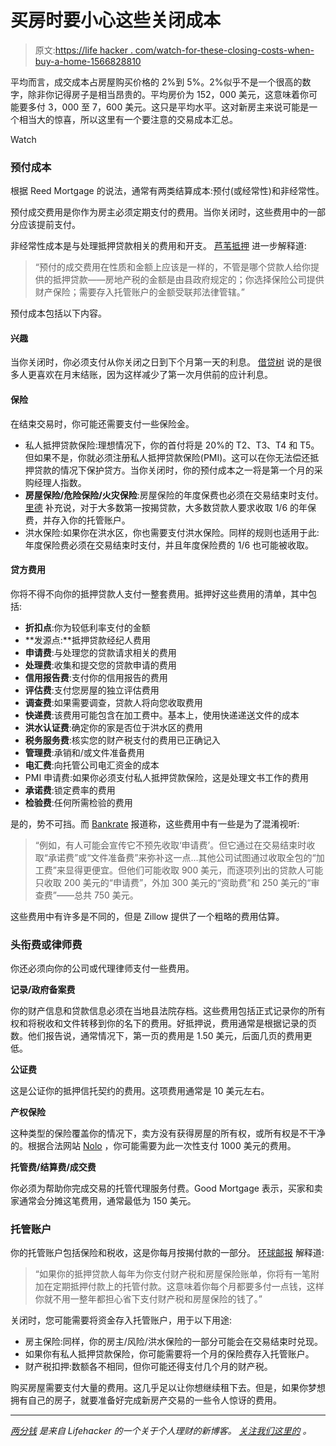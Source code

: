 # 买房时要小心这些关闭成本

> 原文:[https://life hacker . com/watch-for-these-closing-costs-when-buy-a-home-1566828810](https://lifehacker.com/watch-out-for-these-closing-costs-when-buying-a-home-1566828810)

平均而言，成交成本占房屋购买价格的 2%到 5%。2%似乎不是一个很高的数字，除非你记得房子是相当昂贵的。平均房价为 152，000 美元，这意味着你可能要多付 3，000 至 7，600 美元。这只是平均水平。这对新房主来说可能是一个相当大的惊喜，所以这里有一个要注意的交易成本汇总。

Watch

### 预付成本

根据 Reed Mortgage 的说法，通常有两类结算成本:预付(或经常性)和非经常性。

预付成交费用是你作为房主必须定期支付的费用。当你关闭时，这些费用中的一部分应该提前支付。

非经常性成本是与处理抵押贷款相关的费用和开支。 [芦苇抵押](http://www.reedmc.com/Closing%20Costs.htm) 进一步解释道:

> “预付的成交费用在性质和金额上应该是一样的，不管是哪个贷款人给你提供的抵押贷款——房地产税的金额是由县政府规定的；你选择保险公司提供财产保险；需要存入托管账户的金额受联邦法律管辖。”

预付成本包括以下内容。

#### 兴趣

当你关闭时，你必须支付从你关闭之日到下个月第一天的利息。 [借贷树](https://www.lendingtree.com/glossary/what-is-prepaid-items) 说的是很多人更喜欢在月末结账，因为这样减少了第一次月供前的应计利息。

#### 保险

在结束交易时，你可能还需要支付一些保险金。

*   私人抵押贷款保险:理想情况下，你的首付将是 20%的 T2、T3、T4 和 T5。但如果不是，你就必须注册私人抵押贷款保险(PMI)。这可以在你无法偿还抵押贷款的情况下保护贷方。当你关闭时，你的预付成本之一将是第一个月的采购经理人指数。
*   **房屋保险/危险保险/火灾保险**:房屋保险的年度保费也必须在交易结束时支付。 [里德](http://www.reedmc.com/Closing%20Costs.htm) 补充说，对于大多数第一按揭贷款，大多数贷款人要求收取 1/6 的年保费，并存入你的托管账户。
*   洪水保险:如果你在洪水区，你也需要支付洪水保险。同样的规则也适用于此:年度保险费必须在交易结束时支付，并且年度保险费的 1/6 也可能被收取。

#### 贷方费用

你将不得不向你的抵押贷款人支付一整套费用。抵押好这些费用的清单，其中包括:

*   **折扣点**:你为较低利率支付的金额
*   **发源点:**抵押贷款经纪人费用
*   **申请费**:与处理您的贷款请求相关的费用
*   **处理费**:收集和提交您的贷款申请的费用
*   **信用报告费**:支付你的信用报告的费用
*   **评估费**:支付您房屋的独立评估费用
*   **调查费**:如果需要调查，贷款人将向您收取费用
*   **快递费**:该费用可能包含在加工费中。基本上，使用快递递送文件的成本
*   **洪水认证费**:确定你的家是否位于洪水区的费用
*   **税务服务费**:核实您的财产税支付的费用已正确记入
*   **管理费**:承销和/或文件准备费用
*   **电汇费**:向托管公司电汇资金的成本
*   PMI 申请费:如果你必须支付私人抵押贷款保险，这是处理文书工作的费用
*   **承诺费**:锁定费率的费用
*   **检验费**:任何所需检验的费用

是的，势不可挡。而 [Bankrate](http://www.bankrate.com/finance/mortgages/closing-costs-are-you-paying-too-much.aspx) 报道称，这些费用中有一些是为了混淆视听:

> “例如，有人可能会宣传它不预先收取‘申请费’。但它通过在交易结束时收取“承诺费”或“文件准备费”来弥补这一点...其他公司试图通过收取全包的“加工费”来显得更便宜。但他们可能收取 900 美元，而逐项列出的贷款人可能只收取 200 美元的“申请费”，外加 300 美元的“资助费”和 250 美元的“审查费”——总共 750 美元。

这些费用中有许多是不同的，但是 Zillow 提供了一个粗略的费用估算。

### 头衔费或律师费

你还必须向你的公司或代理律师支付一些费用。

**记录/政府备案费**

你的财产信息和贷款信息必须在当地县法院存档。这些费用包括正式记录你的所有权和将税收和文件转移到你的名下的费用。好抵押说，费用通常是根据记录的页数。他们报告说，通常情况下，第一页的费用是 1.50 美元，后面几页的费用更低。

**公证费**

这是公证你的抵押信托契约的费用。这项费用通常是 10 美元左右。

**产权保险**

这种类型的保险覆盖你的情况下，卖方没有获得房屋的所有权，或所有权是不干净的。根据合法网站 [Nolo](http://www.nolo.com/legal-encyclopedia/title-insurance-buyer-needs-36126.html) ，你可能需要为此一次性支付 1000 美元的费用。

**托管费/结算费/成交费**

你必须为帮助你完成交易的托管代理服务付费。Good Mortgage 表示，买家和卖家通常会分摊这笔费用，通常最低为 150 美元。

### 托管账户

你的托管账户包括保险和税收，这是你每月按揭付款的一部分。 [环球邮报](http://everydaylife.globalpost.com/escrow-payment-mortgage-mean-8796.html) 解释道:

> “如果你的抵押贷款人每年为你支付财产税和房屋保险账单，你将有一笔附加在定期抵押付款上的托管付款。这意味着你每个月都要多付一点钱，这样你就不用一整年都担心省下支付财产税和房屋保险的钱了。”

关闭时，您可能需要将资金存入托管账户，用于以下用途:

*   房主保险:同样，你的房主/风险/洪水保险的一部分可能会在交易结束时兑现。
*   如果你有私人抵押贷款保险，你可能需要将一个月的保险费存入托管账户。
*   财产税扣押:数额各不相同，但你可能还得支付几个月的财产税。

购买房屋需要支付大量的费用。这几乎足以让你想继续租下去。但是，如果你梦想拥有自己的房子，就要准备好完成新房产交易的一些令人惊讶的费用。

* * *

[*两分钱*](http://twocents.lifehacker.com/) *是来自 Lifehacker 的一个关于个人理财的新博客。* [*关注我们这里的*](https://twitter.com/TwoCentsLH) *。*